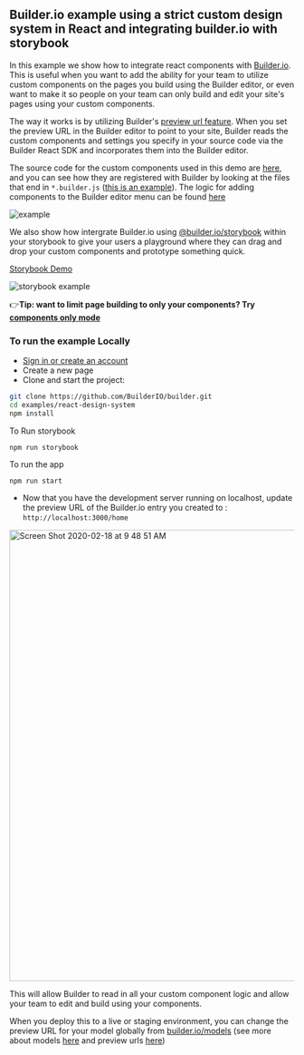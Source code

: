 ## Builder.io example using a strict custom design system in React and integrating builder.io with storybook

In this example we show how to integrate react components with [Builder.io](https://builder.io). This is useful when you want to add the ability for your team to utilize custom components on the pages you build using the Builder editor, or even want to make it so people on your team can only build and edit your site's pages using your custom components.

The way it works is by utilizing Builder's [preview url feature](https://builder.io/c/docs/guides/preview-url). When you set the preview URL in the Builder editor to point to your site, Builder reads the custom components and settings you specify in your source code via the Builder React SDK and incorporates them into the Builder editor. 

The source code for the custom components used in this demo are [here](src/components), and you can see how they are registered with Builder by looking at the files that end in `*.builder.js` ([this is an example](https://github.com/BuilderIO/builder/blob/master/examples/react-design-system/src/components/ProductsList/ProductsList.builder.js)). The logic for adding components to the Builder editor menu can be found [here](https://github.com/BuilderIO/builder/blob/master/examples/react-design-system/src/builder-settings.js)

<img src="https://imgur.com/PJW3b4S.gif" alt="example" />

We also show how intergrate Builder.io using [@builder.io/storybook](https://github.com/builderio/builder/tree/master/packages/storybook) within your storybook to give your users a playground where they can drag and drop your custom components and prototype something quick.

[Storybook Demo](https://builder-storybook.firebaseapp.com/)

<img src="https://user-images.githubusercontent.com/5093430/76154244-ebbe6480-608d-11ea-9dc9-08a59eda220e.gif" alt="storybook example" />


👉**Tip: want to limit page building to only your components? Try [components only mode](https://builder.io/c/docs/guides/components-only-mode)**

### To run the example Locally

- [Sign in or create an account](https://builder.io)
- Create a new page
- Clone and start the project:

```bash
git clone https://github.com/BuilderIO/builder.git
cd examples/react-design-system
npm install
```
To Run storybook
```
npm run storybook
```

To run the app
```
npm run start
```

- Now that you have the development server running on localhost, update the preview URL of the Builder.io entry you created to : `http://localhost:3000/home`

<img width="796" alt="Screen Shot 2020-02-18 at 9 48 51 AM" src="https://user-images.githubusercontent.com/5093430/74763082-f5457100-5233-11ea-870b-a1b17c7f99fe.png">

This will allow Builder to read in all your custom component logic and allow your team to edit and build using your components.

When you deploy this to a live or staging environment, you can change the preview URL for your model globally from [builder.io/models](https://builder.io/models) (see more about models [here](https://builder.io/c/docs/guides/getting-started-with-models) and preview urls [here](https://builder.io/c/docs/guides/preview-url))
